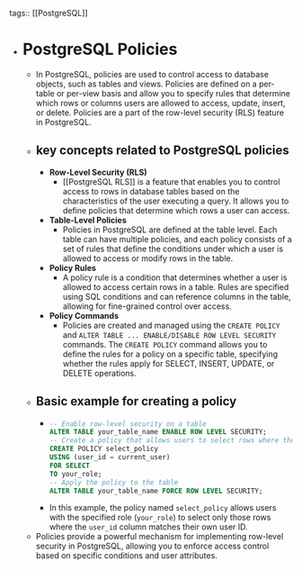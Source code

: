 tags:: [[PostgreSQL]]

- # PostgreSQL Policies
	- In PostgreSQL, policies are used to control access to database objects, such as tables and views. Policies are defined on a per-table or per-view basis and allow you to specify rules that determine which rows or columns users are allowed to access, update, insert, or delete. Policies are a part of the row-level security (RLS) feature in PostgreSQL.
	- ## key concepts related to PostgreSQL policies
		- **Row-Level Security (RLS)**
			- [[PostgreSQL RLS]] is a feature that enables you to control access to rows in database tables based on the characteristics of the user executing a query. It allows you to define policies that determine which rows a user can access.
		- **Table-Level Policies**
			- Policies in PostgreSQL are defined at the table level. Each table can have multiple policies, and each policy consists of a set of rules that define the conditions under which a user is allowed to access or modify rows in the table.
		- **Policy Rules**
			- A policy rule is a condition that determines whether a user is allowed to access certain rows in a table. Rules are specified using SQL conditions and can reference columns in the table, allowing for fine-grained control over access.
		- **Policy Commands**
			- Policies are created and managed using the `CREATE POLICY` and `ALTER TABLE ... ENABLE/DISABLE ROW LEVEL SECURITY` commands. The `CREATE POLICY` command allows you to define the rules for a policy on a specific table, specifying whether the rules apply for SELECT, INSERT, UPDATE, or DELETE operations.
	- ## Basic example for creating a policy
		- ```sql
		  -- Enable row-level security on a table
		  ALTER TABLE your_table_name ENABLE ROW LEVEL SECURITY;
		  -- Create a policy that allows users to select rows where the 'user_id' column matches their own user ID
		  CREATE POLICY select_policy
		  USING (user_id = current_user)
		  FOR SELECT
		  TO your_role;
		  -- Apply the policy to the table
		  ALTER TABLE your_table_name FORCE ROW LEVEL SECURITY;
		  ```
		- In this example, the policy named `select_policy` allows users with the specified role (`your_role`) to select only those rows where the `user_id` column matches their own user ID.
	- Policies provide a powerful mechanism for implementing row-level security in PostgreSQL, allowing you to enforce access control based on specific conditions and user attributes.